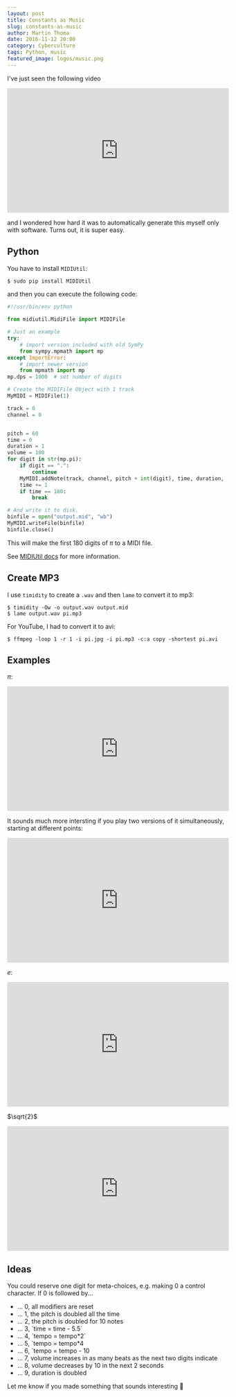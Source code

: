 ```yaml
---
layout: post
title: Constants as Music
slug: constants-as-music
author: Martin Thoma
date: 2016-11-12 20:00
category: Cyberculture
tags: Python, music
featured_image: logos/music.png
---
```


I've just seen the following video

<iframe width="512" height="288" src="https://www.youtube-nocookie.com/embed/wK7tq7L0N8E?rel=0" frameborder="0" allowfullscreen></iframe>

and I wondered how hard it was to automatically generate this myself only with
software. Turns out, it is super easy.


## Python

You have to install `MIDIUtil`:

```bash
$ sudo pip install MIDIUtil
```

and then you can execute the following code:

```python
#!/usr/bin/env python

from midiutil.MidiFile import MIDIFile

# Just an example
try:
    # import version included with old SymPy
    from sympy.mpmath import mp
except ImportError:
    # import newer version
    from mpmath import mp
mp.dps = 1000  # set number of digits

# Create the MIDIFile Object with 1 track
MyMIDI = MIDIFile(1)

track = 0
channel = 0


pitch = 60
time = 0
duration = 1
volume = 100
for digit in str(mp.pi):
    if digit == ".":
        continue
    MyMIDI.addNote(track, channel, pitch + int(digit), time, duration, volume)
    time += 1
    if time == 180:
        break

# And write it to disk.
binfile = open("output.mid", "wb")
MyMIDI.writeFile(binfile)
binfile.close()
```

This will make the first 180 digits of $\pi$ to a MIDI file.

See [MIDIUtil docs](http://midiutil.readthedocs.io/en/latest/) for more
information.


## Create MP3

I use `timidity` to create a `.wav` and then `lame` to convert it to mp3:

```shell
$ timidity -Ow -o output.wav output.mid
$ lame output.wav pi.mp3
```

For YouTube, I had to convert it to avi:

```shell
$ ffmpeg -loop 1 -r 1 -i pi.jpg -i pi.mp3 -c:a copy -shortest pi.avi
```


## Examples

$\pi$:

<iframe width="512" height="288" src="https://www.youtube-nocookie.com/embed/FQOcFjFdFWc?rel=0" frameborder="0" allowfullscreen></iframe>

It sounds much more intersting if you play two versions of it simultaneously, starting at different points:

<iframe width="512" height="288" src="https://www.youtube-nocookie.com/embed/-rRIg95QJHc?rel=0" frameborder="0" allowfullscreen></iframe>

$e$:

<iframe width="512" height="288" src="https://www.youtube-nocookie.com/embed/URnjSCYupu4?rel=0" frameborder="0" allowfullscreen></iframe>

$\sqrt{2}$

<iframe width="512" height="288" src="https://www.youtube-nocookie.com/embed/DKPSRozxUHA?rel=0" frameborder="0" allowfullscreen></iframe>

## Ideas

You could reserve one digit for meta-choices, e.g. making 0 a control character.
If 0 is followed by...

<ul>
     <li>... 0, all modifiers are reset</li>
     <li>... 1, the pitch is doubled all the time</li>
     <li>... 2, the pitch is doubled for 10 notes</li>
     <li>... 3, `time = time - 5.5`</li>
     <li>... 4, `tempo = tempo*2`</li>
     <li>... 5, `tempo = tempo*4</li>
     <li>... 6, `tempo = tempo - 10</li>
     <li>... 7, volume increases in as many beats as the next two digits indicate</li>
     <li>... 8, volume decreases by 10 in the next 2 seconds</li>
     <li>... 9, duration is doubled</li>
 </ul>

Let me know if you made something that sounds interesting 🙂

